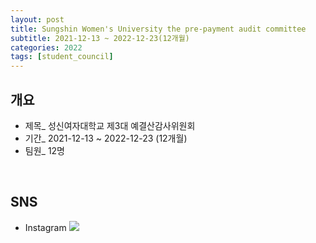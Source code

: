 ```yaml
---
layout: post
title: Sungshin Women's University the pre-payment audit committee
subtitle: 2021-12-13 ~ 2022-12-23(12개월)
categories: 2022 
tags: [student_council]  
---
```


## 개요  
- 제목_ 성신여자대학교 제3대 예결산감사위원회
- 기간_ 2021-12-13 ~ 2022-12-23 (12개월)
- 팀원_ 12명  
<br>

## SNS  
- Instagram
<a href="https://www.instagram.com/sswu_audit"><img src="https://img.shields.io/badge/Instagram-E4405F?style=flat-square&logo=Instagram&logoColor=white&link=https://www.instagram.com/sswu_audit"/></a>

<br>
